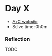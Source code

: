 # Day X
- [AoC website](https://adventofcode.com/2023/day/X)
- Solve time: 0h0m

### Reflection
TODO